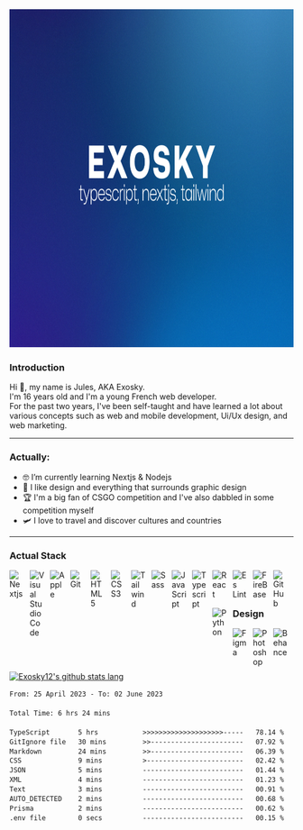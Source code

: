<img style='width: 100vw; height: 600px' src='./githubwallpaper.png'>

### Introduction

Hi 👋, my name is Jules, AKA Exosky.<br>
I'm 16 years old and I'm a young French web developer.<br>
For the past two years, I've been self-taught and have learned a lot about various concepts such as web and mobile development, Ui/Ux design, and web marketing.

<hr />

### Actually:

- 🤓 I’m currently learning Nextjs & Nodejs
- 🎨 I like design and everything that surrounds graphic design
- 🏆 I'm a big fan of CSGO competition and I've also dabbled in some competition myself
- 🛩️ I love to travel and discover cultures and countries

<hr />

### Actual Stack

<img align="left" alt="Nextjs" width="26px" src="https://cdn.jsdelivr.net/gh/devicons/devicon/icons/nextjs/nextjs-original.svg" style="padding-right:10px;" />
<img align="left" alt="Visual Studio Code" width="26px" src="https://cdn.jsdelivr.net/gh/devicons/devicon/icons/vscode/vscode-original.svg" style="padding-right:10px;" />
<img align="left" alt="Apple" width="26px" src="https://cdn.jsdelivr.net/gh/devicons/devicon/icons/apple/apple-original.svg" style="padding-right:10px;" />
<img align="left" alt="Git" width="26px" src="https://cdn.jsdelivr.net/gh/devicons/devicon/icons/git/git-original.svg" style="padding-right:10px;" />
<img align="left" alt="HTML5" width="26px" src="https://cdn.jsdelivr.net/gh/devicons/devicon/icons/html5/html5-original.svg" style="padding-right:10px;" />
<img align="left" alt="CSS3" width="26px" src="https://cdn.jsdelivr.net/gh/devicons/devicon/icons/css3/css3-original.svg" style="padding-right:10px;" />
<img align="left" alt="Tailwind" width="26px" src="https://cdn.jsdelivr.net/gh/devicons/devicon/icons/tailwindcss/tailwindcss-plain.svg" style="padding-right:10px;" />
<img align="left" alt="Sass" width="26px" src="https://cdn.jsdelivr.net/gh/devicons/devicon/icons/sass/sass-original.svg" style="padding-right:10px;" />
<img align="left" alt="JavaScript" width="26px" src="https://cdn.jsdelivr.net/gh/devicons/devicon/icons/javascript/javascript-original.svg" style="padding-right:10px;" />
<img align="left" alt="Typescript" width="26px" src="https://cdn.jsdelivr.net/gh/devicons/devicon/icons/typescript/typescript-original.svg" style="padding-right:10px;" />
<img align="left" alt="React" width="26px" src="https://cdn.jsdelivr.net/gh/devicons/devicon/icons/react/react-original.svg" style="padding-right:10px;" />
<img align="left" alt="Es Lint" width="26px" src="https://cdn.jsdelivr.net/gh/devicons/devicon/icons/eslint/eslint-original.svg" style="padding-right:10px;" />
<img align="left" alt="FireBase" width="26px" src="https://cdn.jsdelivr.net/gh/devicons/devicon/icons/firebase/firebase-plain.svg" style="padding-right:10px;" />
<img align="left" alt="GitHub" width="26px" src="https://cdn.jsdelivr.net/gh/devicons/devicon/icons/github/github-original.svg" style="padding-right:10px;" />
<img align="left" alt="Python" width="26px" src="https://cdn.jsdelivr.net/gh/devicons/devicon/icons/python/python-original.svg" style="padding-right:10px;" />

<br>
<hr />

### Design

<img align="left" alt="Figma" width="26px" src="https://cdn.jsdelivr.net/gh/devicons/devicon/icons/figma/figma-original.svg" style="padding-right:10px;" />
<img align="left" alt="Photoshop" width="26px" src="https://cdn.jsdelivr.net/gh/devicons/devicon/icons/photoshop/photoshop-plain.svg" style="padding-right:10px;" />
<img align="left" alt="Behance" width="26px" src="https://cdn.jsdelivr.net/gh/devicons/devicon/icons/behance/behance-original.svg" style="padding-right:10px;" />

<br>
<hr />

<br>

[![Exosky12's github stats lang](https://github-readme-stats.vercel.app/api/top-langs/?username=Exosky12&show_icons=true&count_private=true&&bg_color=70,1C2A7B,1C669F&title_color=fff&text_color=fff&icon_color=fff&hide_border=true)](https://github.com/Exosky12/Exosky12)

<!--START_SECTION:waka-->

```txt
From: 25 April 2023 - To: 02 June 2023

Total Time: 6 hrs 24 mins

TypeScript       5 hrs           >>>>>>>>>>>>>>>>>>>>-----   78.14 %
GitIgnore file   30 mins         >>-----------------------   07.92 %
Markdown         24 mins         >>-----------------------   06.39 %
CSS              9 mins          >------------------------   02.42 %
JSON             5 mins          -------------------------   01.44 %
XML              4 mins          -------------------------   01.23 %
Text             3 mins          -------------------------   00.91 %
AUTO_DETECTED    2 mins          -------------------------   00.68 %
Prisma           2 mins          -------------------------   00.62 %
.env file        0 secs          -------------------------   00.15 %
```

<!--END_SECTION:waka-->
